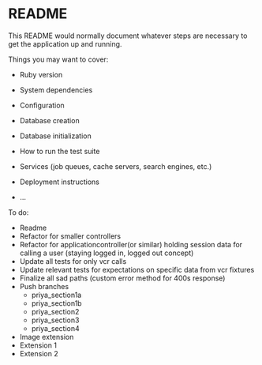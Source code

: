 # README

This README would normally document whatever steps are necessary to get the
application up and running.

Things you may want to cover:

* Ruby version

* System dependencies

* Configuration

* Database creation

* Database initialization

* How to run the test suite

* Services (job queues, cache servers, search engines, etc.)

* Deployment instructions

* ...

To do:
- Readme
- Refactor for smaller controllers
- Refactor for applicationcontroller(or similar) holding session data for calling a user (staying logged in, logged out concept)
- Update all tests for only vcr calls
- Update relevant tests for expectations on specific data from vcr fixtures
- Finalize all sad paths (custom error method for 400s response)
- Push branches
  - priya_section1a
  - priya_section1b
  - priya_section2
  - priya_section3
  - priya_section4
 - Image extension
 - Extension 1
 - Extension 2
